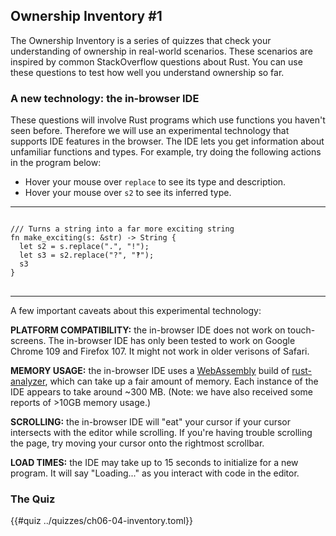 ## Ownership Inventory #1

The Ownership Inventory is a series of quizzes that check your understanding of ownership in real-world scenarios. These scenarios are inspired by common StackOverflow questions about Rust. You can use these questions to test how well you understand ownership so far.

### A new technology: the in-browser IDE

These questions will involve Rust programs which use functions you haven't seen before. Therefore we will use an experimental technology that supports IDE features in the browser. The IDE lets you get information about unfamiliar functions and types. For example, try doing the following actions in the program below:

* Hover your mouse over `replace` to see its type and description.
* Hover your mouse over `s2` to see its inferred type.

---------


<pre>
<code class="ide">
/// Turns a string into a far more exciting string
fn make_exciting(s: &str) -> String {
  let s2 = s.replace(".", "!");
  let s3 = s2.replace("?", "‽");
  s3
}
</code>
</pre>

---------

A few important caveats about this experimental technology:

**PLATFORM COMPATIBILITY:** the in-browser IDE does not work on touch-screens. The in-browser IDE has only been tested to work on Google Chrome 109 and Firefox 107. It might not work in older verisons of Safari.

**MEMORY USAGE:** the in-browser IDE uses a [WebAssembly](https://rustwasm.github.io/book/) build of [rust-analyzer](https://github.com/rust-lang/rust-analyzer), which can take up a fair amount of memory. Each instance of the IDE appears to take around ~300 MB. (Note: we have also received some reports of >10GB memory usage.)

**SCROLLING:** the in-browser IDE will "eat" your cursor if your cursor intersects with the editor while scrolling. If you're having trouble scrolling the page, try moving your cursor onto the rightmost scrollbar.

**LOAD TIMES:** the IDE may take up to 15 seconds to initialize for a new program. It will say "Loading..." as you interact with code in the editor.

### The Quiz

{{#quiz ../quizzes/ch06-04-inventory.toml}}